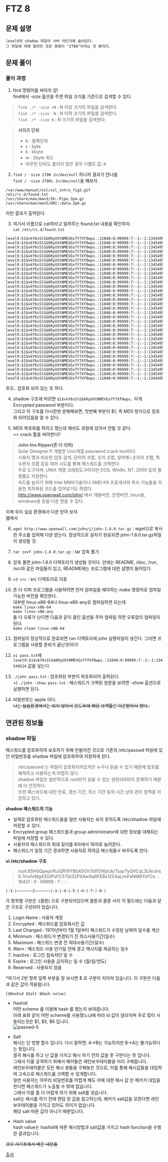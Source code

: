 # FTZ 8  
## 문제 설명  
```
level9의 shadow 파일이 서버 어딘가에 숨어있다.
그 파일에 대해 알려진 것은 용량이 "2700"이라는 것 뿐이다.
```  

## 문제 풀이  
### 풀이 과정  

1. find 명령어를 써야지 암!  
find에서 -size 옵션을 주면 파일 크기를 기준으로 검색할 수 있다.  

> ```find ./* -size +N``` : N 이상 크기의 파일을 검색한다.  
> ```find ./* -size -N``` : N 이하 크기의 파일을 검색한다.  
> ```find ./* -size N``` : N 크기의 파일을 검색한다.  

> **사이즈 단위**  
> * b : 블록단위  
> * c : byte  
> * k : kbyte  
> * w : 2byte 워드  
> * 아무런 단위도 붙이지 않은 경우 디폴트 값: b  

2. ```find / -size 2700 2>/dev/null``` 하니까 결과가 안나옴  
```find / -size 2700c 2>/dev/null```을 해보자.  
```
/var/www/manual/ssl/ssl_intro_fig2.gif
/etc/rc.d/found.txt
/usr/share/man/man3/IO::Pipe.3pm.gz
/usr/share/man/man3/URI::data.3pm.gz
```  
이런 결과가 출력된다.  

3. 여기서 이름으로 cat하라고 알려주는 found.txt 내용을 확인하자.  
```cat /etc/rc.d/found.txt```  
```
level9:$1$vkY6sSlG$6RyUXtNMEVGsfY7Xf0wps.:11040:0:99999:7:-1:-1:134549524
level9:$1$vkY6sSlG$6RyUXtNMEVGsfY7Xf0wps.:11040:0:99999:7:-1:-1:134549524
level9:$1$vkY6sSlG$6RyUXtNMEVGsfY7Xf0wps.:11040:0:99999:7:-1:-1:134549524
level9:$1$vkY6sSlG$6RyUXtNMEVGsfY7Xf0wps.:11040:0:99999:7:-1:-1:134549524
level9:$1$vkY6sSlG$6RyUXtNMEVGsfY7Xf0wps.:11040:0:99999:7:-1:-1:134549524
level9:$1$vkY6sSlG$6RyUXtNMEVGsfY7Xf0wps.:11040:0:99999:7:-1:-1:134549524
level9:$1$vkY6sSlG$6RyUXtNMEVGsfY7Xf0wps.:11040:0:99999:7:-1:-1:134549524
level9:$1$vkY6sSlG$6RyUXtNMEVGsfY7Xf0wps.:11040:0:99999:7:-1:-1:134549524
level9:$1$vkY6sSlG$6RyUXtNMEVGsfY7Xf0wps.:11040:0:99999:7:-1:-1:134549524
level9:$1$vkY6sSlG$6RyUXtNMEVGsfY7Xf0wps.:11040:0:99999:7:-1:-1:134549524
level9:$1$vkY6sSlG$6RyUXtNMEVGsfY7Xf0wps.:11040:0:99999:7:-1:-1:134549524
level9:$1$vkY6sSlG$6RyUXtNMEVGsfY7Xf0wps.:11040:0:99999:7:-1:-1:134549524
level9:$1$vkY6sSlG$6RyUXtNMEVGsfY7Xf0wps.:11040:0:99999:7:-1:-1:134549524
level9:$1$vkY6sSlG$6RyUXtNMEVGsfY7Xf0wps.:11040:0:99999:7:-1:-1:134549524
level9:$1$vkY6sSlG$6RyUXtNMEVGsfY7Xf0wps.:11040:0:99999:7:-1:-1:134549524
level9:$1$vkY6sSlG$6RyUXtNMEVGsfY7Xf0wps.:11040:0:99999:7:-1:-1:134549524
level9:$1$vkY6sSlG$6RyUXtNMEVGsfY7Xf0wps.:11040:0:99999:7:-1:-1:134549524
level9:$1$vkY6sSlG$6RyUXtNMEVGsfY7Xf0wps.:11040:0:99999:7:-1:-1:134549524
level9:$1$vkY6sSlG$6RyUXtNMEVGsfY7Xf0wps.:11040:0:99999:7:-1:-1:134549524
level9:$1$vkY6sSlG$6RyUXtNMEVGsfY7Xf0wps.:11040:0:99999:7:-1:-1:134549524
level9:$1$vkY6sSlG$6RyUXtNMEVGsfY7Xf0wps.:11040:0:99999:7:-1:-1:134549524
level9:$1$vkY6sSlG$6RyUXtNMEVGsfY7Xf0wps.:11040:0:99999:7:-1:-1:134549524
level9:$1$vkY6sSlG$6RyUXtNMEVGsfY7Xf0wps.:11040:0:99999:7:-1:-1:134549524
level9:$1$vkY6sSlG$6RyUXtNMEVGsfY7Xf0wps.:11040:0:99999:7:-1:-1:134549524
level9:$1$vkY6sSlG$6RyUXtNMEVGsfY7Xf0wps.:11040:0:99999:7:-1:-1:134549524
level9:$1$vkY6sSlG$6RyUXtNMEVGsfY7Xf0wps.:11040:0:99999:7:-1:-1:134549524
level9:$1$vkY6sSlG$6RyUXtNMEVGsfY7Xf0wps.:11040:0:99999:7:-1:-1:134549524
level9:$1$vkY6sSlG$6RyUXtNMEVGsfY7Xf0wps.:11040:0:99999:7:-1:-1:134549524
level9:$1$vkY6sSlG$6RyUXtNMEVGsfY7Xf0wps.:11040:0:99999:7:-1:-1:134549524
level9:$1$vkY6sSlG$6RyUXtNMEVGsfY7Xf0wps.:11040:0:99999:7:-1:-1:134549524
level9:$1$vkY6sSlG$6RyUXtNMEVGsfY7Xf0wps.:11040:0:99999:7:-1:-1:134549524
level9:$1$vkY6sSlG$6RyUXtNMEVGsfY7Xf0wps.:11040:0:99999:7:-1:-1:134549524
level9:$1$vkY6sSlG$6RyUXtNMEVGsfY7Xf0wps.:11040:0:99999:7:-1:-1:134549524
```  
호오.. 암호화 되어 있는 듯 하다.  

4. shadow 구조에 따르면 ```$1$vkY6sSlG$6RyUXtNMEVGsfY7Xf0wps.``` 이게 Encrypted password 부분이다.  
그리고 이 구조를 다시한번 분해해보면, 첫번째 부분이 $1, 즉 MD5 방식으로 암호화 되어있음을 알 수 있다.  

5. MD5 복호화를 하려고 했는데 해쉬도 과정에 있어서 안될 것 같다.  
=> crack 툴을 써야한다!!  

> **John the Ripper(존 더 리퍼)**  
> Solar Designer가 개발한 Unix계열 password crack tool이다.  
> 사용자 명과 비슷한 암호 검색, 단어의 조합, 숫자 조합, 알파벳+숫자의 조합, 특수문자 조합 등등 여러 시도를 통해 패스워드를 크랙한다.  
> 무료 도구이며, UNIX 계열 크래킹도구이지만 DOS, Win9x, NT, 2000 등의 플랫폼도 지원한다.  
> 속도를 높이기 위해 Intel MMX기술이나 AMD K6 프로세서의 특수 기능들을 이용한 최적화된 코드를 집어넣기도 하였다.  
> http://www.openwall.com/john/ 에서 개발버전, 안정버전, linux용, windows용 등을 다운 받을 수 있다.  

이제 우리 실습 환경에서 다운 받아 보자.  
쉘에서  

6. ```wget http://www.openwall.com/john/j/john-1.8.0.tar.gz``` : wget으로 복사한 주소를 입력해 다운 받는다. 정상적으로 설치가 완료되면 john-1.8.0.tar.gz파일이 생성될 것.  
7. ```tar zxvf john-1.8.0.tar.gz``` : tar 압축 풀기  
8. 압축 풀면 john-1.8.0 디렉토리가 생성될 것이다. 안에는 README, /doc, /run, /src와 같은 파일들이 있고, README에는 프로그램에 대한 설명이 들어있다.  
9. ```cd src``` : src 디렉토리로 이동  
10. 존 더 리퍼 프로그램을 사용하려면 먼저 컴파일을 해야하는 make 명령어로 컴파일 가능한 버전을 확인한다.  
대부분 linux-x86-64나 linux-x86-any로 컴파일하면 되는데  
```make linux-x86-64```  
```make linux-x86-any```  
둘 다 오류가 난다면 다음과 같이 클린 옵션을 주어 컴파일 하면 오류없이 컴파일이 된다.  
```make clean linux-x86-64```  
11. 컴파일이 정상적으로 완료되면 run 디렉토리에 john 실행파일이 생긴다. 그러면 프로그램을 사용할 준비가 끝난것이다!  
12. ```vi pass.txt```에 ```level9:$1$vkY6sSlG$6RyUXtNMEVGsfY7Xf0wps.:11040:0:99999:7:-1:-1:134549524``` 값을 넣는다.  
13. ```./john pass.txt``` : 암호화된 부분이 복호화되어 출력된다.  
+) ```./john -show pass.txt``` : 패스워드가 크랙된 원문을 보려면 -show 옵션으로 실행하면 된다.  

14. 비밀번호는 apple 이다.  
~~나는 실습환경에서는 되지 않아서 윈도우에 해당 크랙툴은 다운받아서 했다..~~  

## 연관된 정보들  
### shadow 파일  
패스워드를 암호화하여 보호하기 위해 만들어진 것으로 기존의 /etc/passwd 파일에 있던 비밀번호를 shadow 파일에 암호화하여 저장하게 된다.  
> /etc/passwd 는 파일이 암호화되어있지만 누구나 읽을 수 있기 때문에 암호를 해독하고 사용하는게 어렵지 않다.  
shadow 파일은 일반적으로 root만이 읽을 수 있는 권한(400)이 존재하기 때문에 더 안전하다.  
또한 패스워드에 대한 만료, 갱신 기간, 최소 기간 등의 시간 상의 관리 정책을 저장하고 있다.  

**shadow 패스워드의 기능**  
* 실제로 암호화된 패스워드들을 일반 사용자는 보지 못하도록 /etc/shadow 파일에 저장할 수 있다.  
* Encrypted group 패스워드들과 group administrator에 대한 정보를 대체되는 파일에 저장할 수 있다.  
* 사용자의 패스워드의 최대 길이를 8자에서 16자로 늘려준다.  
* 패스워드가 일정 기간 경과하면 사용자로 하여금 패스워들ㄹ 바꾸도록 한다.  

**vi /etc/shadow 구조**  

> root:$6$5H0QpwprRiJQR19Y$bXGOh7dIfOWpUb/Tuqr7yQVCqL3UkrJns9.7msfvMg4ZO/PsFC5Tbt32PXAw9qRFEBs1254aLimFeNM8YsYOv. : 16431 : 0 : 99999 : 7 : : :  

```|-1-|———————2———————|-3-|-4-|-5-|-6-|-7-|-8-|```  

각 항목별 구분은 :(콜론) 으로 구분되어있으며 콜론과 콜론 사이 각 필드에는 다음과 같은 구조로 구성되어 있습니다.  

1. Login Name : 사용자 계정
2. Encrypted : 패스워드를 암호화시킨 값  
3. Last Changed : 1970년부터 1월 1일부터 패스워드가 수정된 날짜의 일수를 계산  
4. Minimum : 패스워드가 변경되기 전 최소사용기간(일수)  
5. Maximum : 패스워드 변경 전 최대사용기간(일수)  
6. Warn : 패스워드 사용 만기일 전에 경고 메시지를 제공하는 일수  
7. Inactive : 로그인 접속차단 일 수  
8. Expire : 로그인 사용을 금지하는 일 수 (월/일/연도)  
9. Reserved : 사용되지 않음  

*여기서 2번 항목 앞쪽 부분을 잘 보시면 $ 로 구분이 지어져 있습니다.
이 구분은 다음과 같은 값이 적용됩니다.  

```[$Hashid $Salt $Hash value]```  
* Hashid  
어떤 scheme 를 이용해 hash 를 했는지 보여줍니다.  
아래 표와 같이 어떤 scheme를 사용했느냐에 따라 id 값이 달라지며 주로 많이
사용되는것은 $1, $5, $6 입니다.  
![passwd-5](https://user-images.githubusercontent.com/46364778/92240752-192e8280-eef8-11ea-80b6-ab8b5678804e.jpg)  

* Salt  
해시는 단 방향 함수 입니다.
다시 말하면, A->B는 가능하지만 B->A는 불가능하다는 뜻입니다.  
결국 해시를 하고 난 값을 가지고 해시 하기 전의 값을 못 구한다는 뜻 입니다.  
그래서 이를 공격하기 위해서 해커들은 레인보우테이블을 미리 구해둡니다.  
레인보우테이블은 모든 해시 쌍들을 구해놓은 것으로,
이를 통해 해시값들을 대입하여 고속으로 패스워드를 크랙할 수 있게합니다.  
일반 사용자는 아무리 비밀번호를 어렵게 해도 이에 대한 해시 값 만 해커가 대입을 한다면 패스워드가 노출될 수 밖에 없습니다.  
그래서 이를 좀 더 어렵게 하기 위해 salt를 넣습니다.  
salt는 해시를 하기 전에 랜덤 한 값을 참고하는데,
해커가 salt값을 모른다면 레인보우테이블을 가지고 있어도 의미가 없습니다.  
해당 salt 따른 값이 아니기 때문입니다.  

* Hash value  
hash value는 hashid에 따른 해시방법과 salt값을 가지고 hash function을 수행한 결과입니다.  

~~크으 사기초에서 배운 내용들~~  

[출처](http://blog.plura.io/?p=3284)






